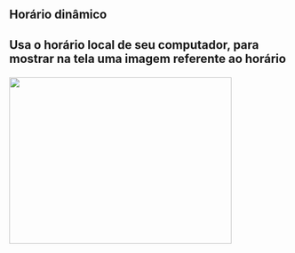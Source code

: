 <h2>Horário dinâmico<h2>
<p>Usa o horário local de seu computador, para mostrar na tela uma imagem referente ao horário<p>
<img src="https://media.giphy.com/media/gcrtYiXScKTgr9o8Tr/giphy.gif" width="400" height="300" />

